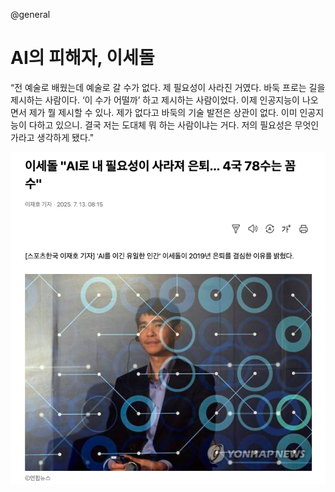 @general

# AI의 피해자, 이세돌

“전 예술로 배웠는데 예술로 갈 수가 없다. 제 필요성이 사라진 거였다. 바둑 프로는 길을 제시하는 사람이다.
‘이 수가 어떨까’ 하고 제시하는 사람이었다. 이제 인공지능이 나오면서 제가 뭘 제시할 수 있나.
제가 없다고 바둑의 기술 발전은 상관이 없다. 이미 인공지능이 다하고 있으니.
결국 저는 도대체 뭐 하는 사람이냐는 거다. 저의 필요성은 무엇인가라고 생각하게 됐다."

![이세돌기사](/images/leesedol_pro.png)

